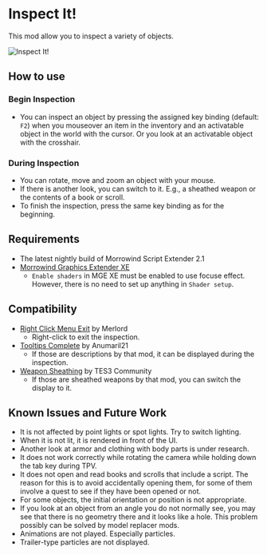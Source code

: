 # Inspect It!
This mod allow you to inspect a variety of objects.

![Inspect It!](InspectIt.gif)

## How to use
### Begin Inspection
- You can inspect an object by pressing the assigned key binding (default: `F2`) when you mouseover an item in the inventory and an activatable object in the world with the cursor. Or you look at an activatable object with the crosshair.

### During Inspection
- You can rotate, move and zoom an object with your mouse.
- If there is another look, you can switch to it. E.g., a sheathed weapon or the contents of a book or scroll.
- To finish the inspection, press the same key binding as for the beginning.

## Requirements
- The latest nightly build of Morrowind Script Extender 2.1
- [Morrowind Graphics Extender XE](https://www.nexusmods.com/morrowind/mods/41102)
    - `Enable shaders` in MGE XE must be enabled to use focuse effect. However, there is no need to set up anything in `Shader setup`.

## Compatibility
- [Right Click Menu Exit](https://www.nexusmods.com/morrowind/mods/48458) by Merlord
  - Right-click to exit the inspection.
- [Tooltips Complete](https://www.nexusmods.com/morrowind/mods/46842) by Anumaril21
  - If those are descriptions by that mod, it can be displayed during the inspection.
- [Weapon Sheathing](https://www.nexusmods.com/morrowind/mods/46069) by TES3 Community
  - If those are sheathed weapons by that mod, you can switch the display to it.

## Known Issues and Future Work
- It is not affected by point lights or spot lights. Try to switch lighting.
- When it is not lit, it is rendered in front of the UI.
- Another look at armor and clothing with body parts is under research.
- It does not work correctly while rotating the camera while holding down the tab key during TPV.
- It does not open and read books and scrolls that include a script. The reason for this is to avoid accidentally opening them, for some of them involve a quest to see if they have been opened or not.
- For some objects, the initial orientation or position is not appropriate.
- If you look at an object from an angle you do not normally see, you may see that there is no geometry there and it looks like a hole. This problem possibly can be solved by model replacer mods.
- Animations are not played. Especially particles.
- Trailer-type particles are not displayed.

